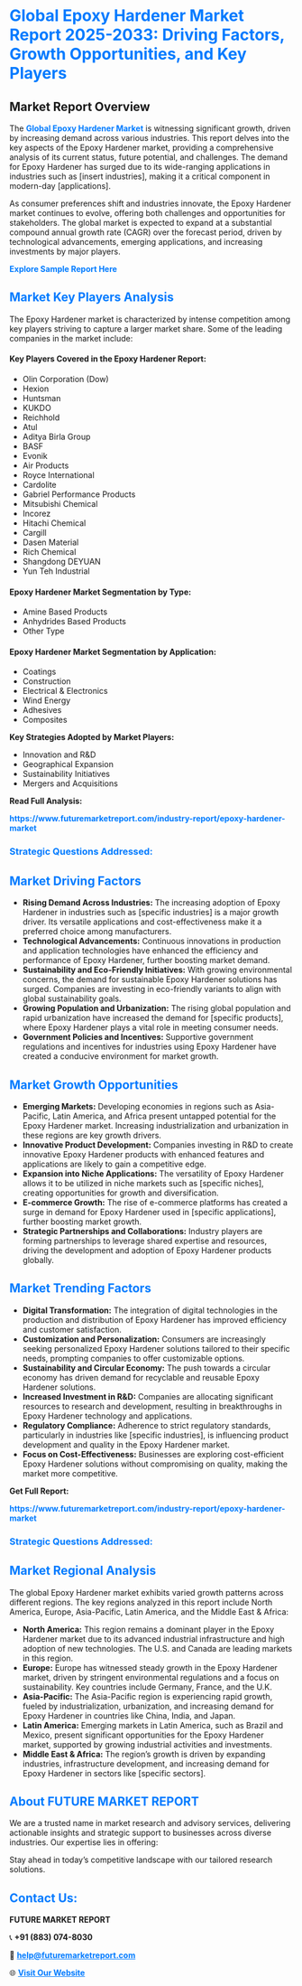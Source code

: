 <h1 style="color: #007BFF;">Global Epoxy Hardener Market Report 2025-2033: Driving Factors, Growth Opportunities, and Key Players</h1>

<section id="overview">
<h2>Market Report Overview</h2>
<p>The <a href="https://www.futuremarketreport.com/industry-report/epoxy-hardener-market" style="color: #007BFF; text-decoration: none;"><strong>Global Epoxy Hardener Market</strong></a> is witnessing significant growth, driven by increasing demand across various industries. This report delves into the key aspects of the Epoxy Hardener market, providing a comprehensive analysis of its current status, future potential, and challenges. The demand for Epoxy Hardener has surged due to its wide-ranging applications in industries such as [insert industries], making it a critical component in modern-day [applications].</p>
<p>As consumer preferences shift and industries innovate, the Epoxy Hardener market continues to evolve, offering both challenges and opportunities for stakeholders. The global market is expected to expand at a substantial compound annual growth rate (CAGR) over the forecast period, driven by technological advancements, emerging applications, and increasing investments by major players.</p>
</section>

<section id="overview">
<p><a href="https://www.futuremarketreport.com/request-sample/reportId=28225" style="color: #007BFF; text-decoration: none;"><strong>Explore Sample Report Here</strong></a></p>
</section>

<section id="key-players">
<h2 style="color: #007BFF;">Market Key Players Analysis</h2>
<p>The Epoxy Hardener market is characterized by intense competition among key players striving to capture a larger market share. Some of the leading companies in the market include:</p>
<h4>Key Players Covered in the Epoxy Hardener Report:</h4>
<ul><li>Olin Corporation (Dow)</li><li>Hexion</li><li>Huntsman</li><li>KUKDO</li><li>Reichhold</li><li>Atul</li><li>Aditya Birla Group</li><li>BASF</li><li>Evonik</li><li>Air Products</li><li>Royce International</li><li>Cardolite</li><li>Gabriel Performance Products</li><li>Mitsubishi Chemical</li><li>Incorez</li><li>Hitachi Chemical</li><li>Cargill</li><li>Dasen Material</li><li>Rich Chemical</li><li>Shangdong DEYUAN</li><li>Yun Teh Industrial</li></ul>
<h4>Epoxy Hardener Market Segmentation by Type:</h4>
<ul><li>Amine Based Products</li><li>Anhydrides Based Products</li><li>Other Type</li></ul>

<h4>Epoxy Hardener Market Segmentation by Application:</h4>
<ul><li>Coatings</li><li>Construction</li><li>Electrical &amp; Electronics</li><li>Wind Energy</li><li>Adhesives</li><li>Composites</li></ul>
<p><strong>Key Strategies Adopted by Market Players:</strong></p>
<ul>
<li>Innovation and R&D</li>
<li>Geographical Expansion</li>
<li>Sustainability Initiatives</li>
<li>Mergers and Acquisitions</li>
</ul>
</section>

<section>
<p><strong>Read Full Analysis: </strong></p><a href="https://www.futuremarketreport.com/industry-report/epoxy-hardener-market" style="color: #007BFF; text-decoration: none;"><strong>https://www.futuremarketreport.com/industry-report/epoxy-hardener-market</strong></a>
<h3 style="color: #007BFF;">Strategic Questions Addressed:</h3>
</section>

<section id="driving-factors">
<h2 style="color: #007BFF;">Market Driving Factors</h2>
<ul>
<li><strong>Rising Demand Across Industries:</strong> The increasing adoption of Epoxy Hardener in industries such as [specific industries] is a major growth driver. Its versatile applications and cost-effectiveness make it a preferred choice among manufacturers.</li>
<li><strong>Technological Advancements:</strong> Continuous innovations in production and application technologies have enhanced the efficiency and performance of Epoxy Hardener, further boosting market demand.</li>
<li><strong>Sustainability and Eco-Friendly Initiatives:</strong> With growing environmental concerns, the demand for sustainable Epoxy Hardener solutions has surged. Companies are investing in eco-friendly variants to align with global sustainability goals.</li>
<li><strong>Growing Population and Urbanization:</strong> The rising global population and rapid urbanization have increased the demand for [specific products], where Epoxy Hardener plays a vital role in meeting consumer needs.</li>
<li><strong>Government Policies and Incentives:</strong> Supportive government regulations and incentives for industries using Epoxy Hardener have created a conducive environment for market growth.</li>
</ul>
</section>

<section id="growth-opportunities">
<h2 style="color: #007BFF;">Market Growth Opportunities</h2>
<ul>
<li><strong>Emerging Markets:</strong> Developing economies in regions such as Asia-Pacific, Latin America, and Africa present untapped potential for the Epoxy Hardener market. Increasing industrialization and urbanization in these regions are key growth drivers.</li>
<li><strong>Innovative Product Development:</strong> Companies investing in R&D to create innovative Epoxy Hardener products with enhanced features and applications are likely to gain a competitive edge.</li>
<li><strong>Expansion into Niche Applications:</strong> The versatility of Epoxy Hardener allows it to be utilized in niche markets such as [specific niches], creating opportunities for growth and diversification.</li>
<li><strong>E-commerce Growth:</strong> The rise of e-commerce platforms has created a surge in demand for Epoxy Hardener used in [specific applications], further boosting market growth.</li>
<li><strong>Strategic Partnerships and Collaborations:</strong> Industry players are forming partnerships to leverage shared expertise and resources, driving the development and adoption of Epoxy Hardener products globally.</li>
</ul>
</section>

<section id="trending-factors">
<h2 style="color: #007BFF;">Market Trending Factors</h2>
<ul>
<li><strong>Digital Transformation:</strong> The integration of digital technologies in the production and distribution of Epoxy Hardener has improved efficiency and customer satisfaction.</li>
<li><strong>Customization and Personalization:</strong> Consumers are increasingly seeking personalized Epoxy Hardener solutions tailored to their specific needs, prompting companies to offer customizable options.</li>
<li><strong>Sustainability and Circular Economy:</strong> The push towards a circular economy has driven demand for recyclable and reusable Epoxy Hardener solutions.</li>
<li><strong>Increased Investment in R&D:</strong> Companies are allocating significant resources to research and development, resulting in breakthroughs in Epoxy Hardener technology and applications.</li>
<li><strong>Regulatory Compliance:</strong> Adherence to strict regulatory standards, particularly in industries like [specific industries], is influencing product development and quality in the Epoxy Hardener market.</li>
<li><strong>Focus on Cost-Effectiveness:</strong> Businesses are exploring cost-efficient Epoxy Hardener solutions without compromising on quality, making the market more competitive.</li>
</ul>
</section>

<section>
<p><strong>Get Full Report: </strong></p><a href="https://www.futuremarketreport.com/industry-report/epoxy-hardener-market" style="color: #007BFF; text-decoration: none;"><strong>https://www.futuremarketreport.com/industry-report/epoxy-hardener-market</strong></a>
<h3 style="color: #007BFF;">Strategic Questions Addressed:</h3>
</section>


<section id="regional-analysis">
<h2 style="color: #007BFF;">Market Regional Analysis</h2>
<p>The global Epoxy Hardener market exhibits varied growth patterns across different regions. The key regions analyzed in this report include North America, Europe, Asia-Pacific, Latin America, and the Middle East & Africa:</p>
<ul>
<li><strong>North America:</strong> This region remains a dominant player in the Epoxy Hardener market due to its advanced industrial infrastructure and high adoption of new technologies. The U.S. and Canada are leading markets in this region.</li>
<li><strong>Europe:</strong> Europe has witnessed steady growth in the Epoxy Hardener market, driven by stringent environmental regulations and a focus on sustainability. Key countries include Germany, France, and the U.K.</li>
<li><strong>Asia-Pacific:</strong> The Asia-Pacific region is experiencing rapid growth, fueled by industrialization, urbanization, and increasing demand for Epoxy Hardener in countries like China, India, and Japan.</li>
<li><strong>Latin America:</strong> Emerging markets in Latin America, such as Brazil and Mexico, present significant opportunities for the Epoxy Hardener market, supported by growing industrial activities and investments.</li>
<li><strong>Middle East & Africa:</strong> The region’s growth is driven by expanding industries, infrastructure development, and increasing demand for Epoxy Hardener in sectors like [specific sectors].</li>
</ul>
</section>

<footer>
<h2 style="color: #007BFF;">About FUTURE MARKET REPORT</h2>
<p>We are a trusted name in market research and advisory services, delivering actionable insights and strategic support to businesses across diverse industries. Our expertise lies in offering:</p>

<p>Stay ahead in today’s competitive landscape with our tailored research solutions.</p>

<h2 style="color: #007BFF;">Contact Us:</h2>
<p><strong>FUTURE MARKET REPORT</strong></p>
<p>📞 <strong>+91 (883) 074-8030</strong></p>
<p>📧 <strong><a href="mailto:help@futuremarketreport.com" style="color: #007BFF;">help@futuremarketreport.com</a></strong></p>
<p>🌐 <strong><a href="https://www.futuremarketreport.com/" style="color: #007BFF;">Visit Our Website</a></strong></p>
</footer>